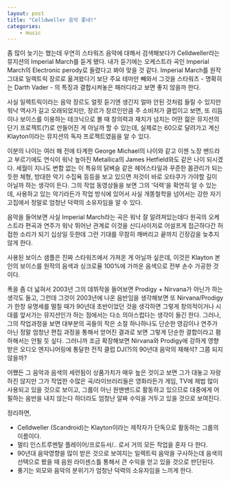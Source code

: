 ```yaml
---
layout: post
title: "Celldweller 음악 좋네!"
categories:
    - music
---
```


좀 많이 늦기는 했는데 우연히 스타워즈 음악에 대해서 검색해보다가 Celldweller라는 뮤지션의 Imperial March를 듣게 됐다. 내가 듣기에는 오케스트라 곡인 Imperial March의 Electronic perody로 들렸다고 봐야 맞을 것 같다. Imperial March를 원작 그대로 일렉트릭 장르로 옮겨왔다기 보단 주요 테마만 빼와서 그것을 스타워즈 - 명확히는 Darth Vader - 의 특징과 결합시켜놓은 패러디라고 보면 좋지 않을까 한다.

사실 일렉트릭이라는 음악 장르도 얼핏 듣기엔 생긴지 얼마 안된 것처럼 들릴 수 있지만 워낙 역사가 길고 오래되었지만, 장르가 장르인만큼 주 소비처가 클럽이고 보면, 또 리듬이나 보이스를 이용하는 테크닉으로 볼 때 창의력과 재치가 넘치는 어떤 젊은 뮤지션의 단기 프로젝트(?)로 만들어진 게 아닐까 할 수 있는데, 실제로는 60으로 달려가고 계신 Klayton이라는 뮤지션의 독자 프로젝트였음을 알 수 있다.

이분의 나이는 여러 해 전에 타계한 George Michael의 나이와 같고 이젠 노장 밴드라고 부르기에도 연식이 워낙 높아진 Metallica의 James Hetfield와도 같은 나이 되시겠다. 세월이 지나도 변함 없는 이 특유의 닭벼슬 같은 헤어스타일과 꾸준한 몸관리가 되는 듯한 체형, 방대한 악기 수집욕 등등을 보고 있으면 저것이 바로 오타쿠가 가야할 길이 아닐까 하는 생각이 든다. 그의 작업 동영상들을 보면 그의 '덕력'을 확연히 알 수 있는데, 사용하고 있는 악기라든가 작업 방식에 있어서 사실 개똥철학을 넘어서는 강한 자기 고집에서 정말로 엄청난 덕력의 소유자임을 알 수 있다. 

음악을 들어보면 사실 Imperial March라는 곡은 워낙 잘 알려져있는데다 원곡의 오케스트라 편곡과 연주가 워낙 뛰어난 관계로 이것을 신디사이저로 어설프게 접근하다간 허접한 소리가 되기 십상일 듯한데 그런 기대를 무참히 깨버리고 끝까지 긴장감을 늦추지 않게 한다. 

사용된 보이스 샘플은 진짜 스타워즈에서 가져온 게 아닐까 싶은데, 이것은 Klayton 본인의 보이스를 원작의 음색과 싱크로율 100%에 가까운 음색으로 전부 손수 가공한 것이다. 

폭을 좀 더 넓혀서 2003년 그의 데뷔작을 들어보면 Prodigy + Nirvana가 아닌가 하는 생각도 들고, 그런데 그것이 2003년에 나온 음반임을 생각해보면 또 Nirvana/Prodigy가 한창 유명세를 떨칠 때가 90년대 초반이었던 것을 생각하면 그렇게 창의적이거나 시대를 앞서가는 뮤지션인가 하는 점에서는 다소 의아스럽다는 생각이 들긴 한다. 그러나, 그의 작업과정을 보면 대부분의 곡들의 작은 소절 하나하나도 단순한 영감이나 연주가 아닌 정말 엄청난 편집 과정을 통해서 얻어진 결과로 보면 그렇게 단순한 결합이라고 폄하해서는 안될 듯 싶다. 그러니까 조금 확장해보면 Nirvana와 Prodigy에 강하게 영향받은 오디오 엔지니어링에 통달한 전직 클럽 DJ(?)의 90년대 음악의 재해석? 그쯤 되지 않을까?

어쨌든 그 음악과 음색의 세련됨이 상품가치가 매우 높은 것이고 보면 그가 대놓고 자랑하진 않지만 그가 작업한 수많은 곡/라이브러리들은 영화라든가 게임, TV에 제법 많이 사용되고 있을 것으로 보이고, 그룹이 아닌 원맨밴드로 활동하고 있으므로 대중에게 어필하는 음반을 내지 않는다 하더라도 엄청난 알짜 수익을 거두고 있을 것으로 보여진다. 

정리하면,

- Celldweller (Scandroid)는 Klayton이라는 제작자가 단독으로 활동하는 그룹의 이름이다.
- 멀티 인스트루멘탈 플레이어/프로듀서/.. 로서 거의 모든 작업을 혼자 다 한다. 
- 90년대 음악영향을 많이 받은 것으로 보여지는 일렉트릭 음악을 구사하는데 음색의 선택으로 봤을 때 음원 라이센스틀 통해서 큰 수익을 얻고 있을 것으로 판단된다.
- 풍기는 외모와 음악의 분위기가 엄청난 덕력의 소유자임을 느끼게 한다. 

